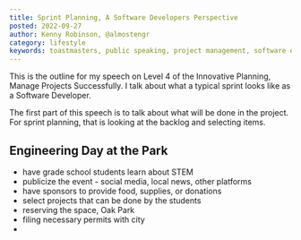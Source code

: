 ```yaml
---
title: Sprint Planning, A Software Developers Perspective
posted: 2022-09-27
author: Kenny Robinson, @almostengr
category: lifestyle
keywords: toastmasters, public speaking, project management, software development
---
```


This is the outline for my speech on Level 4 of the Innovative Planning, Manage 
Projects Successfully. I talk about what a typical sprint looks like as a Software 
Developer. 

The first part of this speech is to talk about what will be done in the project. For 
sprint planning, that is looking at the backlog and selecting items. 

## Engineering Day at the Park

* have grade school students learn about STEM
* publicize the event - social media, local news, other platforms
* have sponsors to provide food, supplies, or donations
* select projects that can be done by the students
* reserving the space, Oak Park
* filing necessary permits with city
* 
